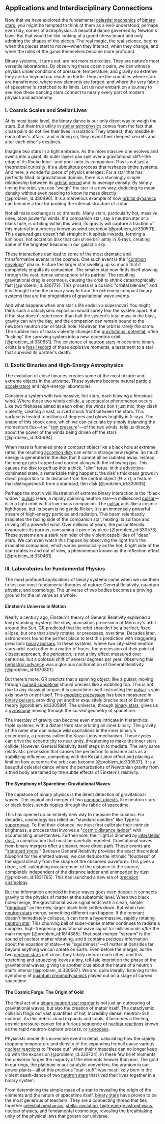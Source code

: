 ## Applications and Interdisciplinary Connections

Now that we have explored the fundamental [celestial mechanics](@article_id:146895) of [binary stars](@article_id:175760), you might be tempted to think of them as a well-understood, perhaps even tidy, corner of astrophysics. A beautiful dance governed by Newton's laws. But that would be like looking at a grand chess board and only admiring the shapes of the pieces. The real magic, the real science, begins when the pieces start to move—when they interact, when they change, and when the rules of the game themselves become more profound.

Binary systems, it turns out, are not mere curiosities. They are nature’s most versatile laboratories. By observing these cosmic pairs, we can witness physics under conditions of pressure, temperature, and gravity so extreme they are far beyond our reach on Earth. They are the crucibles where stars are transformed, where new elements are forged, and where the very fabric of spacetime is stretched to its limits. Let us now embark on a journey to see how these dancing stars connect to nearly every part of modern physics and astronomy.

### I. Cosmic Scales and Stellar Lives

At its most basic level, the binary dance is our only direct way to weigh the stars. But their true utility in [stellar astrophysics](@article_id:159735) comes from the fact that close pairs do not live their lives in isolation. They interact, they meddle in each other's affairs, and in doing so, they reveal their deepest secrets and alter each other's destinies.

Imagine two stars in a tight embrace. As the more massive one evolves and swells into a giant, its outer layers can spill over a gravitational cliff—the edge of its Roche lobe—and pour onto its companion. This is not just a theoretical curiosity; it's a ubiquitous process that reshapes entire systems. And here, a wonderful piece of physics emerges. For a star that has perfectly filled its gravitational domain, there is a stunningly simple relationship between its [orbital period](@article_id:182078) and its average density. By simply timing the orbit, you can "weigh" the star in a new way, deducing its mean density without even needing to know its mass directly [@problem_id:330496]. It is a marvelous example of how [orbital dynamics](@article_id:161376) can become a tool for probing the internal structure of a star.

Not all mass exchange is so dramatic. Many stars, particularly hot, massive ones, blow powerful winds. If a companion star, say a neutron star or a black hole, is orbiting within this wind, its gravity will capture a fraction of this material in a process known as wind accretion [@problem_id:330501]. This captured gas doesn't fall straight in; it spirals inwards, forming a luminous, hot accretion disk that can shine brilliantly in X-rays, creating some of the brightest beacons in our galactic sky.

These interactions can lead to some of the most dramatic and transformative events in the cosmos. One such event is the "[common envelope](@article_id:160682)" phase. Picture the larger star swelling up so much that it completely engulfs its companion. The smaller star now finds itself plowing through the vast, dense atmosphere of its partner. The resulting gravitational drag is enormous, causing the orbit to shrink catastrophically fast [@problem_id:330772]. This process is a cosmic "orbital blender," and it is thought to be the primary way to form the extremely compact binary systems that are the progenitors of gravitational wave events.

And what happens when one star's life ends in a supernova? You might think such a cataclysmic explosion would surely tear the system apart. But if the star doesn't shed more than half the system's total mass in the blast, gravity can win the day, and the companion can remain bound to the newborn neutron star or black hole. However, the orbit is rarely the same. The sudden loss of mass violently changes the [gravitational potential](@article_id:159884), often "kicking" the surviving system into a new, eccentric orbit [@problem_id:330651]. The existence of [neutron stars](@article_id:139189) in eccentric binary orbits is a [fossil record](@article_id:136199) of these explosive moments, a testament to a star that survived its partner's death.

### II. Exotic Binaries and High-Energy Astrophysics

The evolution of close binaries creates some of the most bizarre and extreme objects in the universe. These systems become natural [particle accelerators](@article_id:148344) and high-energy laboratories.

Consider a system with two massive, hot stars, each blowing a ferocious wind. Where these two winds collide, a spectacular phenomenon occurs. Like two firehoses aimed at each other, the winds don't just mix; they clash violently, creating a vast, curved shock front between the stars. This surface is heated to millions of degrees and glows brightly in X-rays. The shape of this shock cone, which we can calculate by simply balancing the momentum flux—the "[ram pressure](@article_id:194438)"—of the two winds, tells us directly about the power of the winds being driven off the stars [@problem_id:330694].

When mass is funneled onto a compact object like a black hole at extreme rates, the resulting [accretion disk](@article_id:159110) can enter a strange new regime. So much energy is generated in the disk that it cannot all be radiated away. Instead, the energy gets trapped and carried along with the inflowing gas. This causes the disk to puff up into a thick, "slim" torus. In this [advection](@article_id:269532)-dominated state, a remarkable thing happens: the disk's thickness grows in direct proportion to its distance from the central object ($H \propto r$), a feature that distinguishes it from a standard, thin disk [@problem_id:330635].

Perhaps the most vivid illustration of extreme binary interaction is the "black widow" [pulsar](@article_id:160867). Here, a rapidly spinning neutron star—a millisecond [pulsar](@article_id:160867)—is in a tight orbit with a low-mass companion. The [pulsar](@article_id:160867) acts like a cosmic lighthouse, but its beam is no gentle flicker; it is an immensely powerful stream of high-energy particles and radiation. This beam relentlessly irradiates the facing side of the companion star, heating its surface and driving off a powerful wind. Over millions of years, the pulsar literally evaporates its partner, consuming it piece by piece [@problem_id:330573]. These systems are a stark reminder of the violent capabilities of "dead" stars. We can even watch this happen by observing the light from the irradiated companion, which varies periodically as the hot, bright side of the star rotates in and out of view, a phenomenon known as the reflection effect [@problem_id:330481].

### III. Laboratories for Fundamental Physics

The most profound applications of binary systems come when we use them to test our most fundamental theories of nature: General Relativity, quantum physics, and cosmology. The universe of two bodies becomes a proving ground for the universe as a whole.

#### Einstein's Universe in Motion

Nearly a century ago, Einstein's theory of General Relativity explained a long-standing mystery: the slow, anomalous precession of Mercury's orbit around the Sun. GR predicted that the orbit shouldn't be a perfect, fixed ellipse, but one that slowly rotates, or precesses, over time. Decades later, astronomers found the perfect place to test this prediction with staggering precision: [binary pulsars](@article_id:161651). In these systems, where two city-sized neutron stars orbit each other in a matter of hours, the precession of their point of closest approach, the *periastron*, is not a tiny effect measured over centuries, but a colossal shift of several degrees per year. Observing this [periastron advance](@article_id:273516) was a glorious confirmation of General Relativity [@problem_id:1870801].

But there's more. GR predicts that a spinning object, like a pulsar, moving through [curved spacetime](@article_id:184444) should precess like a wobbling top. This is not due to any classical torque; it is spacetime itself instructing the [pulsar](@article_id:160867)'s spin axis how to orient itself. This *[geodetic precession](@article_id:160365)* has been measured in [binary pulsars](@article_id:161651), providing yet another exquisitely precise test of Einstein's theory [@problem_id:330599]. The universe, through [binary stars](@article_id:175760), gives us a [gyroscope](@article_id:172456) moving through the curved geometry of spacetime.

The interplay of gravity can become even more intricate in hierarchical triple systems, with a distant third star orbiting an inner binary. The gravity of the outer star can induce wild oscillations in the inner binary's eccentricity, a process called the Kozai-Lidov mechanism. These cycles can drive the [eccentricity](@article_id:266406) to near unity, threatening to make the inner stars collide. However, General Relativity itself steps in to mediate. The very same relativistic precession that causes the periastron to advance acts as a stabilizing influence, competing with the Kozai-Lidov effect and placing a limit on how eccentric the orbit can become [@problem_id:330537]. It is a beautiful celestial dance where the perturbations of Newtonian gravity from a third body are tamed by the subtle effects of Einstein's relativity.

#### The Symphony of Spacetime: Gravitational Waves

The capstone of binary physics is the direct detection of gravitational waves. The inspiral and merger of two [compact objects](@article_id:157117), like neutron stars or black holes, sends ripples through the fabric of spacetime.

This has opened up an entirely new way to measure the cosmos. For decades, cosmology has relied on "standard candles" like Type Ia [supernovae](@article_id:161279). To find their distance, we must first calibrate their intrinsic brightness, a process that involves a "[cosmic distance ladder](@article_id:159708)" with accumulating uncertainties. Furthermore, their light is dimmed by [interstellar dust](@article_id:159047), a complication that must be carefully modeled. Gravitational waves from binary mergers offer a cleaner, more direct path. These events are "[standard sirens](@article_id:157313)." Because General Relativity provides the exact theoretical blueprint for the emitted waves, we can deduce the intrinsic "loudness" of the signal directly from the shape of the observed waveform. This gives a direct, self-calibrating measurement of the distance to the source, completely independent of the distance ladder and unimpeded by dust [@problem_id:1831795]. This has launched a new era of [precision cosmology](@article_id:161071).

But the information encoded in these waves goes even deeper. It connects gravity to the physics of matter at the subatomic level. When two black holes merge, the gravitational wave signal ends with a clean, simple "[ringdown](@article_id:261011)" as the new, larger black hole settles down. But when two [neutron stars](@article_id:139189) merge, something different can happen. If the remnant doesn't immediately collapse, it can form a hypermassive, rapidly rotating [neutron star](@article_id:146765). This churning ball of super-dense matter continues to radiate a complex, high-frequency gravitational wave signal for milliseconds *after* the main merger [@problem_id:1814385]. That post-merger "scream" is the sound of nuclear matter vibrating, and it contains precious information about the equation of state—the "squishiness"—of matter at densities far beyond anything we can create on Earth. Even before the merger, as the two [neutron stars](@article_id:139189) get close, they tidally deform each other, and this stretching and squeezing leaves a tiny, tell-tale imprint on the phase of the gravitational waves, giving us another clue about the nature of a neutron star's interior [@problem_id:330567]. We are, quite literally, listening to the symphony of [quantum chromodynamics](@article_id:143375) played out on a stage of curved spacetime.

#### The Cosmic Forge: The Origin of Gold

The final act of a [binary neutron star merger](@article_id:160234) is not just an outpouring of gravitational waves, but also the creation of matter itself. The cataclysmic collision flings out vast quantities of hot, incredibly dense, neutron-rich material. As this debris cloud expands and cools, it becomes a fleeting, cosmic pressure-cooker for a furious sequence of [nuclear reactions](@article_id:158947) known as the rapid neutron-capture process, or [r-process](@article_id:157998).

Physicists model this incredible event in detail, calculating how the rapidly dropping temperature and density of the expanding fireball cause various [nuclear reactions](@article_id:158947) to "freeze out" when their timescales can no longer keep up with the expansion [@problem_id:330724]. In these few brief moments, the universe forges the majority of the elements heavier than iron. The gold in our rings, the platinum in our catalytic converters, the uranium in our power plants—all of this precious "star-stuff" was most likely born in the violent death-dance of two [neutron stars](@article_id:139189) that lived their lives together in a binary system.

From determining the simple mass of a star to revealing the origin of the elements and the nature of spacetime itself, [binary stars](@article_id:175760) have proven to be the most generous of teachers. They are a connecting thread that ties together [celestial mechanics](@article_id:146895), [stellar evolution](@article_id:149936), [high-energy astrophysics](@article_id:159431), nuclear physics, and fundamental cosmology, revealing the breathtaking unity of the physical laws that govern our universe.